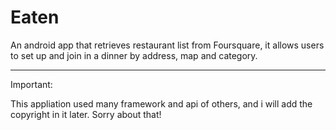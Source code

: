 # Eaten
An android app that retrieves restaurant list from Foursquare, it allows users to set up and join in a dinner by address, map and category.

---------------------
Important:

This appliation used many framework and api of others, and i will add the copyright in it later. Sorry about that!
